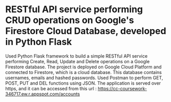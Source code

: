 # RESTful API service performing CRUD operations on Google's Firestore Cloud Database, developed in Python Flask

Used Python Flask framework to build a simple RESTful API service performing Create, Read, Update and Delete operations on a Google Firestore database. The project is deployed on Google Cloud Platform and connected to Firestore, which is a cloud database. This database contains usernames, emails and hashed passwords. Used Postman to perform GET, POST, PUT and DEL functions using JSON. The application is served over https, and it can be accessed from this url : https://cc-coursework-346717.ew.r.appspot.com/accounts
